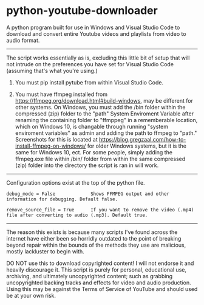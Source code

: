 # python-youtube-downloader

A python program built for use in Windows and Visual Studio Code to download and convert entire Youtube videos and playlists from video to audio format.

---

The script works essentially as is, excluding this little bit of setup that will not intrude on the preferences you have set for Visual Studio Code (assuming that's what you're using.)

1. You must pip install pytube from within Visual Studio Code.

2. You must have ffmpeg installed from https://ffmpeg.org/download.html#build-windows, may be different for other systems.
   On Windows, you must add the /bin folder within the compressed (zip) folder to the "path" System Enviroment Variable after renaming the containing folder to "ffmppeg" in a rememberable location, which on Windows 10, is changable through running "system enviroment variables" as admin and adding the path to ffmpeg to "path." Screenshots for this is located at https://blog.gregzaal.com/how-to-install-ffmpeg-on-windows/ for older Windows systems, but it is the same for Windows 10, ect.
   For some people, simply adding the ffmpeg.exe file within /bin/ folder from within the same compressed (zip) folder into the directory the script is ran in will work.

---

Configuration options exist at the top of the python file.

    debug_mode = False             Shows FFMPEG output and other information for debugging. Default false.

    remove_source_file = True      If you want to remove the video (.mp4) file after converting to audio (.mp3). Default true.

---

The reason this exists is because many scripts I've found across the internet have either been so horridly outdated to the point of breaking beyond repair within the bounds of the methods they use are malicious, mostly lackluster to begin with.

> > > > > > > > > > > > > > > > > > > > > > > > > > > > > > > > > > > > > > > > > > > > >

DO NOT use this to download copyrighted content!
I will not endorse it and heavily discourage it.
This script is purely for personal, educational use, archiving, and ultimately uncopyrighted content; such as grabbing uncopyrighted backing tracks and effects for video and audio production. Using this may be against the Terms of Service of YouTube and should used be at your own risk.
